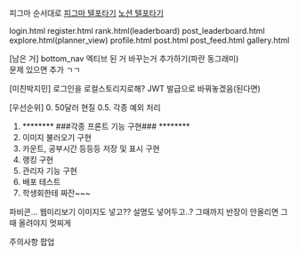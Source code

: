 피그마 순서대로
[피그마 텔포타기](https://www.figma.com/proto/HoYLWet5EQFtKC62eX6oMr/Mobile-Apps-%E2%80%93-Prototyping-Kit--Community-?node-id=1244-564&t=98KSDPor6yd7kVmi-1&scaling=scale-down&content-scaling=fixed&page-id=1203%3A1581 "피그마로 이동")
[노션 텔포타기](https://www.notion.so/23035b9640d880fb938ed850654fd94a "노션으로 이동")


login.html
register.html
rank.html(leaderboard)
post_leaderboard.html
explore.html(planner_view)
profile.html
post.html
post_feed.html
gallery.html

[남은 거]
bottom_nav 엑티브 된 거 바꾸는거 추가하기(파란 동그래미)
<br> 문제 있으면 추가 ㄱㄱ


[미친박지민] 로그인을 로컬스토리지로해? JWT 발급으로 바꿔놓겠음(된다면)

[우선순위]
0. 50달러 현질
0.5. 각종 예외 처리
1. ******** ###각종 프론트 기능 구현### ********
2. 이미지 불러오기 구현
3. 카운트, 공부시간 등등등 저장 및 표시 구현
4. 랭킹 구현
5. 관리자 기능 구현
6. 배포 테스트
7. 학생회한테 짜잔~~~

파비콘... 
웹미리보기 이미지도 넣고?? 설명도 넣어두고..? 그때까지 반장이 안올리면 그때 올려야지 멋찌게

주의사항 팝업